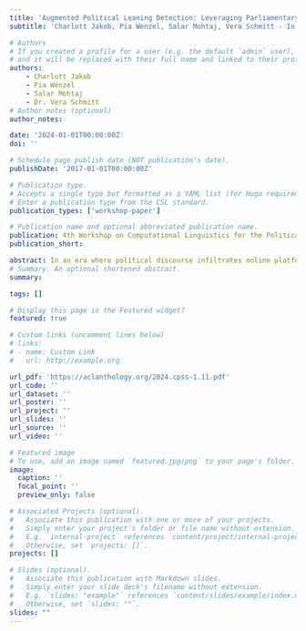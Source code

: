 ```yaml
---
title: 'Augmented Political Leaning Detection: Leveraging Parliamentary Speeches for Classifying News Articles'
subtitle: 'Charlott Jakob, Pia Wenzel, Salar Mohtaj, Vera Schmitt - In *Proceedings of the 4th Workshop on Computational Linguistics for the Political and Social Sciences*'

# Authors
# If you created a profile for a user (e.g. the default `admin` user), write the username (folder name) here
# and it will be replaced with their full name and linked to their profile.
authors:
    - Charlott Jakob
    - Pia Wenzel
    - Salar Mohtaj
    - Dr. Vera Schmitt
# Author notes (optional)
author_notes: 

date: '2024-01-01T00:00:00Z'
doi: ''

# Schedule page publish date (NOT publication's date).
publishDate: '2017-01-01T00:00:00Z'

# Publication type.
# Accepts a single type but formatted as a YAML list (for Hugo requirements).
# Enter a publication type from the CSL standard.
publication_types: ['workshop-paper']

# Publication name and optional abbreviated publication name.
publication: 4th Workshop on Computational Linguistics for the Political and Social Sciences*
publication_short:

abstract: In an era where political discourse infiltrates online platforms and news media, identifying opinion is increasingly critical, especially in news articles, where objectivity is expected. Readers frequently encounter authors’ inherent political viewpoints, challenging them to discern facts from opinions. Classifying text on a spectrum from left to right is a key task for uncovering these viewpoints. Previous approaches rely on outdated datasets to classify current articles, neglecting that political opinions on certain subjects change over time. This paper explores a novel methodology for detecting political leaning in news articles by augmenting them with political speeches specific to the topic and publication time. We evaluated the impact of the augmentation using BERT and Mistral models. The results show that the BERT model’s F1 score improved from a baseline of 0.82 to 0.85, while the Mistral model’s F1 score increased from 0.30 to 0.31.
# Summary. An optional shortened abstract.
summary: 

tags: []

# Display this page in the Featured widget?
featured: true

# Custom links (uncomment lines below)
# links:
# - name: Custom Link
#   url: http://example.org

url_pdf: 'https://aclanthology.org/2024.cpss-1.11.pdf'
url_code: ''
url_dataset: ''
url_poster: ''
url_project: ''
url_slides: ''
url_source: ''
url_video: ''

# Featured image
# To use, add an image named `featured.jpg/png` to your page's folder.
image:
  caption: ''
  focal_point: ''
  preview_only: false

# Associated Projects (optional).
#   Associate this publication with one or more of your projects.
#   Simply enter your project's folder or file name without extension.
#   E.g. `internal-project` references `content/project/internal-project/index.md`.
#   Otherwise, set `projects: []`.
projects: []

# Slides (optional).
#   Associate this publication with Markdown slides.
#   Simply enter your slide deck's filename without extension.
#   E.g. `slides: "example"` references `content/slides/example/index.md`.
#   Otherwise, set `slides: ""`.
slides: ""
---
```




